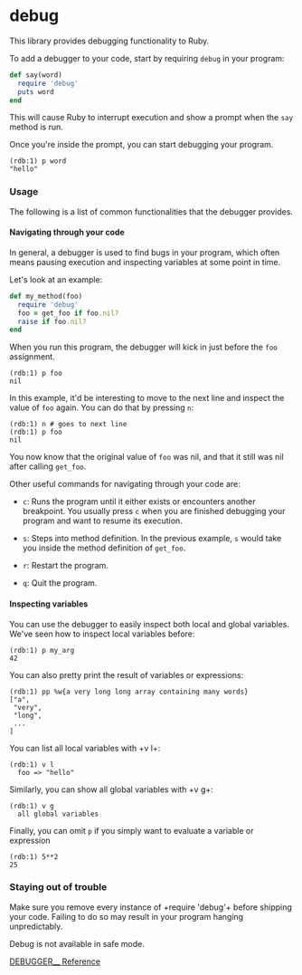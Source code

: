 # debug



This library provides debugging functionality to Ruby.

To add a debugger to your code, start by requiring `debug` in your
program:


```ruby
def say(word)
  require 'debug'
  puts word
end
```

This will cause Ruby to interrupt execution and show a prompt when the
`say` method is run.

Once you're inside the prompt, you can start debugging your program.


```
(rdb:1) p word
"hello"
```

### Usage

The following is a list of common functionalities that the debugger
provides.

#### Navigating through your code

In general, a debugger is used to find bugs in your program, which often
means pausing execution and inspecting variables at some point in time.

Let's look at an example:


```ruby
def my_method(foo)
  require 'debug'
  foo = get_foo if foo.nil?
  raise if foo.nil?
end
```

When you run this program, the debugger will kick in just before the
`foo` assignment.


```
(rdb:1) p foo
nil
```

In this example, it'd be interesting to move to the next line and
inspect the value of `foo` again. You can do that by pressing `n`: 

```
(rdb:1) n # goes to next line
(rdb:1) p foo
nil
```

You now know that the original value of `foo` was nil, and that it still
was nil after calling `get_foo`.

Other useful commands for navigating through your code are:

* `c`: Runs the program until it either exists or encounters another
  breakpoint. You usually press `c` when you are finished debugging your
  program and want to resume its execution.

* `s`: Steps into method definition. In the previous example, `s` would
  take you inside the method definition of `get_foo`.

* `r`: Restart the program.
* `q`: Quit the program.

#### Inspecting variables

You can use the debugger to easily inspect both local and global
variables. We've seen how to inspect local variables before:


```
(rdb:1) p my_arg
42
```

You can also pretty print the result of variables or expressions:


```
(rdb:1) pp %w{a very long long array containing many words}
["a",
 "very",
 "long",
 ...
]
```

You can list all local variables with +v l+:


```
(rdb:1) v l
  foo => "hello"
```

Similarly, you can show all global variables with +v g+:


```
(rdb:1) v g
  all global variables
```

Finally, you can omit `p` if you simply want to evaluate a variable or
expression


```
(rdb:1) 5**2
25
```

### Staying out of trouble

Make sure you remove every instance of +require 'debug'+ before shipping
your code. Failing to do so may result in your program hanging
unpredictably.

Debug is not available in safe mode.

[DEBUGGER\_\_
Reference](https://ruby-doc.org/stdlib-2.5.0/libdoc/debug/rdoc/DEBUGGER__.html)


